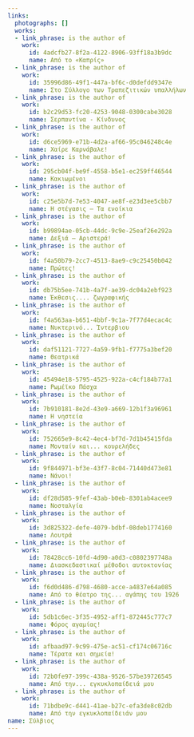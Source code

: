 ```yaml
---
links:
  photographs: []
  works:
  - link_phrase: is the author of
    work:
      id: 4adcfb27-8f2a-4122-8906-93ff18a3b9dc
      name: Από το «Καπρίς»
  - link_phrase: is the author of
    work:
      id: 35996d86-49f1-447a-bf6c-d0defdd9347e
      name: Στο Σύλλογο των Τραπεζιτικών υπαλλήλων
  - link_phrase: is the author of
    work:
      id: b2c29d53-fc20-4253-9048-0300cabe3028
      name: Σερπαντίνα - Κίνδυνος
  - link_phrase: is the author of
    work:
      id: d6ce5969-e71b-4d2a-af66-95c046248c4e
      name: Χαίρε Καρνάβαλε!
  - link_phrase: is the author of
    work:
      id: 295cb04f-be9f-4558-b5e1-ec259ff46544
      name: Κακιωμένοι
  - link_phrase: is the author of
    work:
      id: c25e5b7d-7e53-4047-ae8f-e23d3ee5cbb7
      name: Η στέγασις – Τα ενοίκια
  - link_phrase: is the author of
    work:
      id: b99894ae-05cb-44dc-9c9e-25eaf26e292a
      name: Δεξιά – Αριστερά!
  - link_phrase: is the author of
    work:
      id: f4a50b79-2cc7-4513-8ae9-c9c25450b042
      name: Πρώτες!
  - link_phrase: is the author of
    work:
      id: db75b5ee-741b-4a7f-ae39-dc04a2ebf923
      name: Έκθεσις.... ζωγραφικής
  - link_phrase: is the author of
    work:
      id: f4a563aa-b651-4bbf-9c1a-7f77d4ecac4c
      name: Νυκτερινό... Ίντερβιου
  - link_phrase: is the author of
    work:
      id: daf51121-7727-4a59-9fb1-f7775a3bef20
      name: Θεατρικά
  - link_phrase: is the author of
    work:
      id: 45494e18-5795-4525-922a-c4cf184b77a1
      name: Ρωμέϊκο Πάσχα
  - link_phrase: is the author of
    work:
      id: 7b910181-8e2d-43e9-a669-12b1f3a96961
      name: Η νηστεία
  - link_phrase: is the author of
    work:
      id: 752665e9-8c42-4ec4-bf7d-7d1b45415fda
      name: Μονταίν και... κουρελήδες
  - link_phrase: is the author of
    work:
      id: 9f844971-bf3e-43f7-8c04-71440d473e81
      name: Νάνοι!
  - link_phrase: is the author of
    work:
      id: df28d585-9fef-43ab-b0eb-8301ab4acee9
      name: Νοσταλγία
  - link_phrase: is the author of
    work:
      id: 3d825322-defe-4079-bdbf-08deb1774160
      name: Λουτρά
  - link_phrase: is the author of
    work:
      id: 78428cc6-10fd-4d90-a0d3-c0802397748a
      name: Διασκεδαστικαί μέθοδοι αυτοκτονίας
  - link_phrase: is the author of
    work:
      id: f6d0d486-d798-4680-acce-a4837e64a085
      name: Από το θέατρο της... αγάπης του 1926
  - link_phrase: is the author of
    work:
      id: 5db1c6ec-3f35-4952-aff1-872445c777c7
      name: Φόρος αγαμίας!
  - link_phrase: is the author of
    work:
      id: afbaad97-9c99-475e-ac51-cf174c06716c
      name: Τέρατα και σημεία!
  - link_phrase: is the author of
    work:
      id: 72b0fe97-399c-438a-9526-57be39726545
      name: Από την... εγκυκλοπαίδειά μου
  - link_phrase: is the author of
    work:
      id: 71bdbe9c-d441-41ae-b27c-efa3de8c02db
      name: Από την εγκυκλοπαίδειάν μου
name: Σύλβιος
---
```

